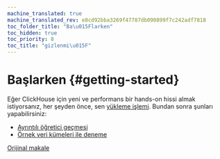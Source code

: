 ```yaml
---
machine_translated: true
machine_translated_rev: e8cd92bba3269f47787db090899f7c242adf7818
toc_folder_title: "Ba\u015Flarken"
toc_hidden: true
toc_priority: 8
toc_title: "gizlenmi\u015F"
---
```


# Başlarken {#getting-started}

Eğer ClickHouse için yeni ve performans bir hands-on hissi almak istiyorsanız, her şeyden önce, sen [yükleme işlemi](install.md). Bundan sonra şunları yapabilirsiniz:

-   [Ayrıntılı öğretici geçmesi](tutorial.md)
-   [Örnek veri kümeleri ile deneme](example_datasets/ontime.md)

[Orijinal makale](https://clickhouse.tech/docs/en/getting_started/) <!--hide-->

